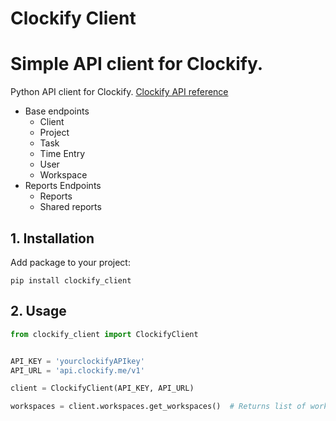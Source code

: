 # Clockify Client

# Simple API client for Clockify.
Python API client for Clockify. [Clockify API reference](https://clockify.me/developers-api)

- Base endpoints
  - Client
  - Project
  - Task  
  - Time Entry
  - User
  - Workspace
- Reports Endpoints
  - Reports
  - Shared reports


## 1. Installation

Add package to your project:

```
pip install clockify_client
```

## 2. Usage

```python
from clockify_client import ClockifyClient


API_KEY = 'yourclockifyAPIkey'
API_URL = 'api.clockify.me/v1'

client = ClockifyClient(API_KEY, API_URL)

workspaces = client.workspaces.get_workspaces()  # Returns list of workspaces.

```
